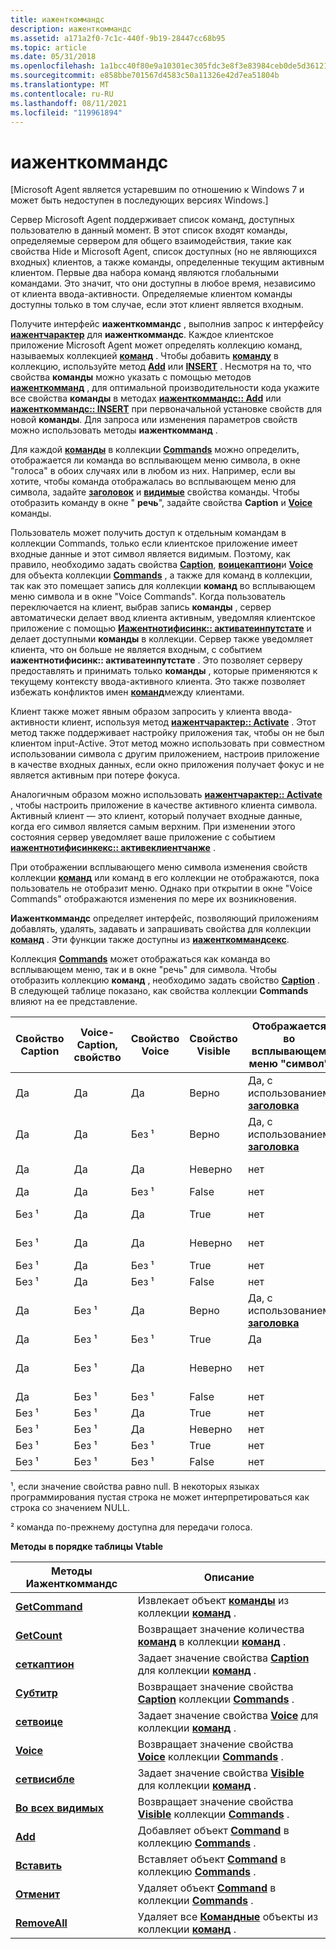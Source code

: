 ```yaml
---
title: иаженткоммандс
description: иаженткоммандс
ms.assetid: a171a2f0-7c1c-440f-9b19-28447cc68b95
ms.topic: article
ms.date: 05/31/2018
ms.openlocfilehash: 1a1bcc40f80e9a10301ec305fdc3e8f3e83984ceb0de5d36121e13c3d823b8a7
ms.sourcegitcommit: e858bbe701567d4583c50a11326e42d7ea51804b
ms.translationtype: MT
ms.contentlocale: ru-RU
ms.lasthandoff: 08/11/2021
ms.locfileid: "119961894"
---
```

# <a name="iagentcommands"></a>иаженткоммандс

\[Microsoft Agent является устаревшим по отношению к Windows 7 и может быть недоступен в последующих версиях Windows.\]

Сервер Microsoft Agent поддерживает список команд, доступных пользователю в данный момент. В этот список входят команды, определяемые сервером для общего взаимодействия, такие как свойства Hide и Microsoft Agent, список доступных (но не являющихся входных) клиентов, а также команды, определенные текущим активным клиентом. Первые два набора команд являются глобальными командами. Это значит, что они доступны в любое время, независимо от клиента ввода-активности. Определяемые клиентом команды доступны только в том случае, если этот клиент является входным.

Получите интерфейс **иаженткоммандс** , выполнив запрос к интерфейсу [**иажентчарактер**](https://www.bing.com/search?q=**IAgentCharacter**) для **иаженткоммандс**. Каждое клиентское приложение Microsoft Agent может определять коллекцию команд, называемых коллекцией [**команд**](/windows/desktop/lwef/the-commands-collection-object) . Чтобы добавить [**команду**](/windows/desktop/lwef/the-command-object) в коллекцию, используйте метод [**Add**](add-method.md) или [**INSERT**](insert-method.md) . Несмотря на то, что свойства **команды** можно указать с помощью методов [**иаженткомманд**](iagentcommand.md) , для оптимальной производительности кода укажите все свойства **команды** в методах [**иаженткоммандс:: Add**](iagentcommands--add.md) или [**иаженткоммандс:: INSERT**](iagentcommands--insert.md) при первоначальной установке свойств для новой **команды**. Для запроса или изменения параметров свойств можно использовать методы **иаженткомманд** .

Для каждой [**команды**](/windows/desktop/lwef/the-command-object) в коллекции [**Commands**](/windows/desktop/lwef/the-commands-collection-object) можно определить, отображается ли команда во всплывающем меню символа, в окне "голоса" в обоих случаях или в любом из них. Например, если вы хотите, чтобы команда отображалась во всплывающем меню для символа, задайте [**заголовок**](caption-property.md) и [**видимые**](visible-property.md) свойства команды. Чтобы отобразить команду в окне " **речь**", задайте свойства **Caption** и [**Voice**](voice-property.md) команды.

Пользователь может получить доступ к отдельным командам в коллекции Commands, только если клиентское приложение имеет входные данные и этот символ является видимым. Поэтому, как правило, необходимо задать свойства [**Caption**](caption-property.md), [**воицекаптион**](voicecaption-property.md)и [**Voice**](voice-property.md) для объекта коллекции [**Commands**](/windows/desktop/lwef/the-commands-collection-object) , а также для команд в коллекции, так как это помещает запись для коллекции **команд** во всплывающем меню символа и в окне "Voice Commands". Когда пользователь переключается на клиент, выбрав запись **команды** , сервер автоматически делает ввод клиента активным, уведомляя клиентское приложение с помощью [**Иажентнотифисинк:: активатеинпутстате**](https://www.bing.com/search?q=**IAgentNotifySink::ActivateInputState**) и делает доступными **команды** в коллекции. Сервер также уведомляет клиента, что он больше не является входным, с событием **иажентнотифисинк:: активатеинпутстате** . Это позволяет серверу предоставлять и принимать только **команды** , которые применяются к текущему контексту ввода-активного клиента. Это также позволяет избежать конфликтов имен [**команд**](/windows/desktop/lwef/the-command-object)между клиентами.

Клиент также может явным образом запросить у клиента ввода-активности клиент, используя метод [**иажентчарактер:: Activate**](iagentcharacter--activate.md) . Этот метод также поддерживает настройку приложения так, чтобы он не был клиентом input-Active. Этот метод можно использовать при совместном использовании символа с другим приложением, настроив приложение в качестве входных данных, если окно приложения получает фокус и не является активным при потере фокуса.

Аналогичным образом можно использовать [**иажентчарактер:: Activate**](iagentcharacter--activate.md) , чтобы настроить приложение в качестве активного клиента символа. Активный клиент — это клиент, который получает входные данные, когда его символ является самым верхним. При изменении этого состояния сервер уведомляет ваше приложение с событием [**иажентнотифисинкекс:: активеклиентчанже**](iagentnotifysinkex--activeclientchange.md) .

При отображении всплывающего меню символа изменения свойств коллекции [**команд**](/windows/desktop/lwef/the-commands-collection-object) или команд в его коллекции не отображаются, пока пользователь не отобразит меню. Однако при открытии в окне "Voice Commands" отображаются изменения по мере их возникновения.

**Иаженткоммандс** определяет интерфейс, позволяющий приложениям добавлять, удалять, задавать и запрашивать свойства для коллекции [**команд**](/windows/desktop/lwef/the-commands-collection-object) . Эти функции также доступны из [**иаженткоммандсекс**](iagentcommandsex.md).

Коллекция [**Commands**](/windows/desktop/lwef/the-commands-collection-object) может отображаться как команда во всплывающем меню, так и в окне "речь" для символа. Чтобы отобразить коллекцию **команд** , необходимо задать свойство [**Caption**](caption-property.md) . В следующей таблице показано, как свойства коллекции **Commands** влияют на ее представление.



| Свойство Caption | Voice-Caption, свойство | Свойство Voice | Свойство Visible | Отображается во всплывающем меню "символ"             | Отображается в окне "Voice Commands"                         |
|------------------|------------------------|----------------|------------------|------------------------------------------------|----------------------------------------------------------|
| Да              | Да                    | Да            | Верно             | Да, с использованием [ **заголовка**](caption-property.md) | Да, с помощью [ **воицекаптион**](voicecaption-property.md) |
| Да              | Да                    | Без ¹            | Верно             | Да, с использованием [ **заголовка**](caption-property.md) | Нет                                                       |
| Да              | Да                    | Да            | Неверно            | нет                                             | Да, с помощью [ **воицекаптион**](voicecaption-property.md) |
| Да              | Да                    | Без ¹            | False            | нет                                             | Нет                                                       |
| Без ¹              | Да                    | Да            | True             | нет                                             | Да, с помощью [ **воицекаптион**](voicecaption-property.md) |
| Без ¹              | Да                    | Да            | Неверно            | нет                                             | Да, с помощью [ **воицекаптион**](voicecaption-property.md) |
| Без ¹              | Да                    | Без ¹            | True             | нет                                             | Нет                                                       |
| Без ¹              | Да                    | Без ¹            | False            | нет                                             | Нет                                                       |
| Да              | Без ¹                    | Да            | Верно             | Да, с использованием [ **заголовка**](caption-property.md) | Да, с использованием [ **заголовка**](caption-property.md)           |
| Да              | Без ¹                    | Без ¹            | True             | Да                                            | Нет                                                       |
| Да              | Без ¹                    | Да            | Неверно            | нет                                             | Да, с использованием [ **заголовка**](caption-property.md)           |
| Да              | Без ¹                    | Без ¹            | False            | нет                                             | Нет                                                       |
| Без ¹              | Без ¹                    | Да            | True             | нет                                             | Без ²                                                      |
| Без ¹              | Без ¹                    | Да            | Неверно            | нет                                             | Без ²                                                      |
| Без ¹              | Без ¹                    | Без ¹            | True             | нет                                             | Нет                                                       |
| Без ¹              | Без ¹                    | Без ¹            | False            | нет                                             | Нет                                                       |



 

¹, если значение свойства равно null. В некоторых языках программирования пустая строка не может интерпретироваться как строка со значением NULL.

² команда по-прежнему доступна для передачи голоса.

**Методы в порядке таблицы Vtable**



| Методы Иаженткоммандс                           | Описание                                                                                                                      |
|--------------------------------------------------|----------------------------------------------------------------------------------------------------------------------------------|
| [**GetCommand**](iagentcommands--getcommand.md) | Извлекает объект [**команды**](/windows/desktop/lwef/the-command-object) из коллекции [**команд**](/windows/desktop/lwef/the-commands-collection-object) .              |
| [**GetCount**](iagentcommands--getcount.md)     | Возвращает значение количества [**команд**](/windows/desktop/lwef/the-command-object) в коллекции [**команд**](/windows/desktop/lwef/the-commands-collection-object) . |
| [**сеткаптион**](iagentcommands--setcaption.md) | Задает значение свойства [**Caption**](caption-property.md) для коллекции [**команд**](/windows/desktop/lwef/the-commands-collection-object) .    |
| [**Субтитр**](iagentcommands--getcaption.md) | Возвращает значение свойства [**Caption**](caption-property.md) коллекции [**Commands**](/windows/desktop/lwef/the-commands-collection-object) .  |
| [**сетвоице**](iagentcommands--setvoice.md)     | Задает значение свойства [**Voice**](voice-property.md) для коллекции [**команд**](/windows/desktop/lwef/the-commands-collection-object) .        |
| [**Voice**](iagentcommands--getvoice.md)     | Возвращает значение свойства [**Voice**](voice-property.md) коллекции [**Commands**](/windows/desktop/lwef/the-commands-collection-object) .      |
| [**сетвисибле**](iagentcommands--setvisible.md) | Задает значение свойства [**Visible**](visible-property.md) для коллекции [**команд**](/windows/desktop/lwef/the-commands-collection-object) .    |
| [**Во всех видимых**](iagentcommands--getvisible.md) | Возвращает значение свойства [**Visible**](visible-property.md) коллекции [**Commands**](/windows/desktop/lwef/the-commands-collection-object) .  |
| [**Add**](iagentcommands--add.md)               | Добавляет объект [**Command**](/windows/desktop/lwef/the-command-object) в коллекцию [**Commands**](/windows/desktop/lwef/the-commands-collection-object) .                       |
| [**Вставить**](iagentcommands--insert.md)         | Вставляет объект [**Command**](/windows/desktop/lwef/the-command-object) в коллекцию [**Commands**](/windows/desktop/lwef/the-commands-collection-object) .                    |
| [**Отменит**](iagentcommands--remove.md)         | Удаляет объект [**Command**](/windows/desktop/lwef/the-command-object) в коллекции [**Commands**](/windows/desktop/lwef/the-commands-collection-object) .                    |
| [**RemoveAll**](iagentcommands--removeall.md)   | Удаляет все [**Командные**](/windows/desktop/lwef/the-command-object) объекты из коллекции [**команд**](/windows/desktop/lwef/the-commands-collection-object) .               |



 

 

 